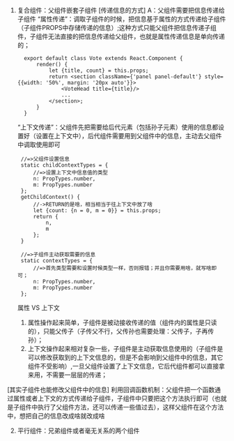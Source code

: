 1. 复合组件：父组件嵌套子组件
 [传递信息的方式]
   A：父组件需要把信息传递给子组件
    “属性传递”：调取子组件的时候，把信息基于属性的方式传递给子组件（子组件PROPS中存储传递的信息）;这种方式只能父组件把信息传递子组件，子组件无法直接的把信息传递给父组件，也就是属性传递信息是单向传递的；
    ```
      export default class Vote extends React.Component {
          render() {
              let {title, count} = this.props;
              return <section className={'panel panel-default'} style={{width: '50%', margin: '20px auto'}}>
                  <VoteHead title={title}/>
                  ...
              </section>;
          }
      }
    ```

    “上下文传递”：父组件先把需要给后代元素（包括孙子元素）使用的信息都设置好（设置在上下文中），后代组件需要用到父组件中的信息，主动去父组件中调取使用即可
    ```
     //=>父组件设置信息
     static childContextTypes = {
         //=>设置上下文中信息值的类型
         n: PropTypes.number,
         m: PropTypes.number
     };
     getChildContext() {
         //->RETURN的是啥，相当相当于往上下文中放了啥
         let {count: {n = 0, m = 0}} = this.props;
         return {
             n,
             m
         };
     }

     //=>子组件主动获取需要的信息
     static contextTypes = {
         //=>首先类型需要和设置时候类型一样，否则报错；并且你需要用啥，就写啥即可；
         n: PropTypes.number,
         m: PropTypes.number
     };
    ```

    属性 VS 上下文
      1. 属性操作起来简单，子组件是被动接收传递的值（组件内的属性是只读的），只能父传子（子传父不行，父传孙也需要处理：父传子，子再传孙）；
      2. 上下文操作起来相对复杂一些，子组件是主动获取信息使用的（子组件是可以修改获取到的上下文信息的，但是不会影响到父组件中的信息，其它组件不受影响）,一旦父组件设置了上下文信息，它后代组件都可以直接拿来用，不需要一层层的传递；


 [其实子组件也能修改父组件中的信息]
   利用回调函数机制：父组件把一个函数通过属性或者上下文的方式传递给子组件，子组件中只要把这个方法执行即可（也就是子组件中执行了父组件方法，还可以传递一些值过去），这样父组件在这个方法中，想把自己的信息改成啥就改成啥


2. 平行组件：兄弟组件或者毫无关系的两个组件